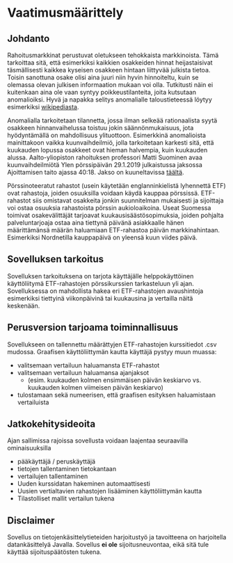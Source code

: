 # Vaatimusmäärittely

## Johdanto

Rahoitusmarkkinat perustuvat oletukseen tehokkaista markkinoista. Tämä tarkoittaa sitä, että esimerkiksi kaikkien osakkeiden hinnat heijastaisivat täsmällisesti kaikkea kyseisen osakkeen hintaan liittyvää julkista tietoa. Toisin sanottuna osake olisi aina juuri niin hyvin hinnoiteltu, kuin se olemassa olevan julkisen informaation mukaan voi olla. Tutkitusti näin ei kuitenkaan aina ole vaan syntyy poikkeustilanteita, joita kutsutaan anomalioiksi. Hyvä ja napakka selitys anomalialle taloustieteessä löytyy esimerkiksi [wikipediasta](https://fi.wikipedia.org/wiki/Anomalia_(taloustiede)).

Anomalialla tarkoitetaan tilannetta, jossa ilman selkeää rationaalista syytä osakkeen hinnanvaihelussa toistuu jokin säännönmukaisuus, jota hyödyntämällä on mahdollisuus ylituottoon. Esimerkkinä anomalioista mainittakoon vaikka kuunvaihdeilmiö, jolla tarkoitetaan karkesti sitä, että kuukauden lopussa osakkeet ovat hieman halvempia, kuin kuukauden alussa. Aalto-yliopiston rahoituksen professori Matti Suominen avaa kuunvaihdeilmiötä Ylen pörssipäivän 29.1.2019 julkaistussa jaksossa Ajoittamisen taito ajassa 40:18. Jakso on kuuneltavissa [täältä](https://areena.yle.fi/1-50044492#autoplay=true).

Pörssinoteeratut rahastot (usein käytetään englanninkielistä lyhennettä ETF) ovat rahastoja, joiden osuuksilla voidaan käydä kauppaa pörssissä. ETF-rahastot siis omistavat osakkeita jonkin suunnitelman mukaisesti ja sijoittaja voi ostaa osuuksia rahastoista pörssin aukioloaikoina. Useat Suomessa toimivat osakevälittäjät tarjoavat kuukausisäästösopimuksia, joiden pohjalta palveluntarjoaja ostaa aina tiettynä päivänä asiakkaalle hänen määrittämänsä määrän haluamiaan ETF-rahastoa päivän markkinahintaan. Esimerkiksi Nordnetilla kauppapäivä on yleensä kuun viides päivä.

## Sovelluksen tarkoitus

Sovelluksen tarkoituksena on tarjota käyttäjälle helppokäyttöinen käyttöliitymä ETF-rahastojen pörssikurssien tarkasteluun yli ajan. Sovelluksessa on mahdollista hakea eri ETF-rahastojen avaushintoja esimerkiksi tiettyinä viikonpäivinä tai kuukausina ja vertailla näitä keskenään.

## Perusversion tarjoama toiminnallisuus

Sovellukseen on tallennettu määrättyjen ETF-rahastojen kurssitiedot .csv mudossa. Graafisen käyttöliittymän kautta käyttäjä pystyy muun muassa:

- valitsemaan vertailuun haluamansta ETF-rahastot
- valitsemaan vertailuun haluamansa ajanjaksot
  - (esim. kuukauden kolmen ensimmäisen päivän keskiarvo vs. kuukauden kolmen viimeisen päivän keskiarvo)
- tulostamaan sekä numeerisen, että graafisen esityksen haluamistaan vertailuista

## Jatkokehitysideoita

Ajan sallimissa rajoissa sovellusta voidaan laajentaa seuraavilla ominaisuuksilla

- pääkäyttäjä / peruskäyttäjä
- tietojen tallentaminen tietokantaan
- vertailujen tallentaminen
- Uuden kurssidatan hakeminen automaattisesti
- Uusien vertialtavien rahastojen lisääminen käyttöliittymän kautta
- Tilastolliset mallit vertailun tukena

## Disclaimer

Sovellus on tietojenkäsittelytieteiden harjoitustyö ja tavoitteena on harjoitella datankäsittelyä Javalla. Sovellus **ei ole** sijoitusneuvontaa, eikä sitä tule käyttää sijoituspäätösten tukena.
